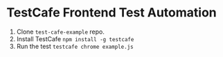 # TestCafe Frontend Test Automation

1. Clone `test-cafe-example` repo.
2. Install TestCafe `npm install -g testcafe`
3. Run the test `testcafe chrome example.js`
